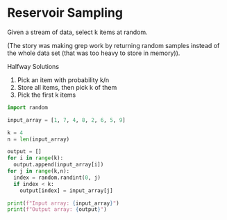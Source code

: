 # Reservoir Sampling

Given a stream of data, select k items at random.

(The story was making grep work by returning random samples instead of
the whole data set (that was too heavy to store in memory)).

 Halfway Solutions

1. Pick an item with probability k/n
2. Store all items, then pick k of them
3. Pick the first k items

```py
import random

input_array = [1, 7, 4, 8, 2, 6, 5, 9]

k = 4
n = len(input_array)

output = []
for i in range(k):
  output.append(input_array[i])
for j in range(k,n):
  index = random.randint(0, j)
  if index < k:
    output[index] = input_array[j]

print(f"Input array: {input_array}")
print(f"Output array: {output}")
```
